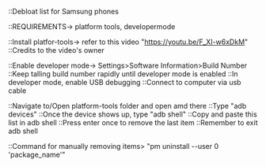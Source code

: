 ::Debloat list for Samsung phones

::REQUIREMENTS-> platform tools, developermode

::Install platfor-tools-> refer to this video "https://youtu.be/F_XI-w6xDkM"
::Credits to the video's owner

::Enable developer mode-> Settings>Software Information>Build Number
::Keep talling build number rapidly until developer mode is enabled
::In developer mode, enable USB debugging
::Connect to computer via usb cable

::Navigate to/Open platform-tools folder and open amd there
::Type "adb devices"
::Once the device shows up, type "adb shell"
::Copy and paste this list in adb shell
::Press enter once to remove the last item
::Remember to exit adb shell

::Command for manually removing items> "pm uninstall --user 0 'package_name'"
